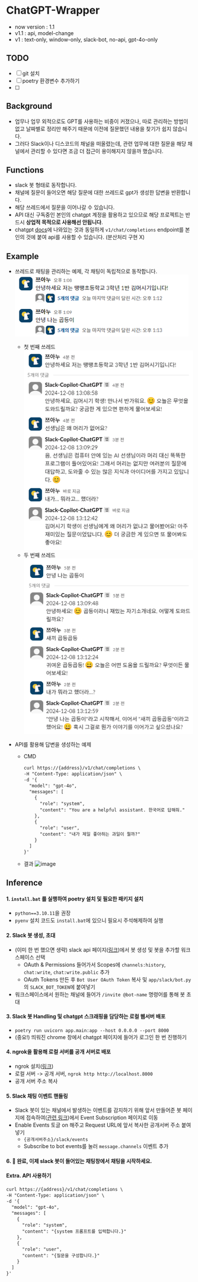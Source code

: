 # ChatGPT-Wrapper
- now version : 1.1
- v1.1 : api, model-change
- v1 : text-only, window-only, slack-bot, no-api, gpt-4o-only

## TODO
- [ ] git 설치
- [ ] poetry 환경변수 추가하기
- [ ] 

## Background
- 업무나 업무 외적으로도 GPT를 사용하는 비중이 커졌으나, 따로 관리하는 방법이 없고 날짜별로 정리만 해주기 때문에 이전에 질문했던 내용을 찾기가 쉽지 않습니다.
- 그러다 Slack이나 디스코드의 채널을 떠올렸는데, 관련 업무에 대한 질문을 해당 채널에서 관리할 수 있다면 조금 더 접근이 용이해지지 않을까 했습니다.

## Functions
- slack 봇 형태로 동작합니다.
- 채널에 질문이 들어오면 해당 질문에 대한 쓰레드로 gpt가 생성한 답변을 반환합니다.
- 해당 쓰레드에서 질문을 이어나갈 수 있습니다.
- API 대신 구독중인 본인의 chatgpt 계정을 활용하고 있으므로 해당 프로젝트는 반드시 **상업적 목적으로 사용해선 안됩니다**.
- chatgpt [docs](https://platform.openai.com/docs/api-reference/chat/create)에 나와있는 것과 동일하게 `v1/chat/completions` endpoint를 본인의 것에 붙여 api를 사용할 수 있습니다. (분산처리 구현 X)

## Example
- 쓰레드로 채팅을 관리하는 예제, 각 채팅이 독립적으로 동작합니다.
  ![Alt text](docs/image-2.png)
  - 첫 번째 쓰레드
    ![Alt text](docs/image.png)
  - 두 번째 쓰레드
    ![Alt text](docs/image-1.png)

- API를 활용해 답변을 생성하는 예제
  - CMD
    ```
    curl https://{address}/v1/chat/completions \
    -H "Content-Type: application/json" \
    -d '{
      "model": "gpt-4o",
      "messages": [
        {
          "role": "system",
          "content": "You are a helpful assistant. 한국어로 답해줘."
        },
        {
          "role": "user",
          "content": "내가 제일 좋아하는 과일이 뭘까?"
        }
      ]
    }'
    ```
  - 결과
    ![image](https://github.com/user-attachments/assets/3c44a491-c8b7-4186-b4a9-65cdf00612db)

## Inference
#### 1. `install.bat` 를 실행하여 poetry 설치 및 필요한 패키지 설치
  - `python==3.10.11`을 권장
  - `pyenv` 설치 코드도 `install.bat`에 있으니 필요시 주석해제하여 실행
#### 2. Slack 봇 생성, 초대
  - (이미 한 번 했으면 생략) slack api 페이지([링크](https://api.slack.com/apps))에서 봇 생성 및 봇을 추가할 워크스페이스 선택
    - OAuth & Permissions 들어가서 Scopes에 `channels:history`, `chat:write`, `chat:write.public` 추가
    - OAuth Tokens 만든 후 `Bot User OAuth Token` 복사 및 `app/slack/bot.py`의 `SLACK_BOT_TOKEN`에 붙여넣기
  - 워크스페이스에서 원하는 채널에 들어가 `/invite @bot-name` 명령어를 통해 봇 초대
#### 3. Slack 봇 Handling 및 chatgpt 스크래핑을 담당하는 로컬 웹서버 배포
  - `poetry run uvicorn app.main:app --host 0.0.0.0 --port 8000`
  - (중요!) 띄워진 chrome 창에서 chatgpt 페이지에 들어가 로그인 한 번 진행하기
#### 4. ngrok을 활용해 로컬 서버를 공개 서버로 배포
  - ngrok 설치([링크](https://download.ngrok.com/windows))
  - 로컬 서버 -> 공개 서버, `ngrok http http://localhost.8000`
  - 공개 서버 주소 복사
#### 5. Slack 채팅 이벤트 핸들링
  - Slack 봇이 있는 채널에서 발생하는 이벤트를 감지하기 위해 앞서 만들어준 봇 페이지에 접속하여([관련 링크](https://api.slack.com/apps))에서 Event Subscription 페이지로 이동
  - Enable Events 토글 on 해주고 Request URL에 앞서 복사한 공개서버 주소 붙여넣기
    - `{공개서버주소}/slack/events`
    - Subscribe to bot events를 눌러 `message.channels` 이벤트 추가
#### 6. 🚀 완료, 이제 slack 봇이 들어있는 채팅창에서 채팅을 시작하세요.

#### Extra. API 사용하기
```
curl https://{address}/v1/chat/completions \
-H "Content-Type: application/json" \
-d '{
  "model": "gpt-4o",
  "messages": [
    {
      "role": "system",
      "content": "{system 프롬프트를 입력합니다.}"
    },
    {
      "role": "user",
      "content": "{질문을 구성합니다.}"
    }
  ]
}'
```

